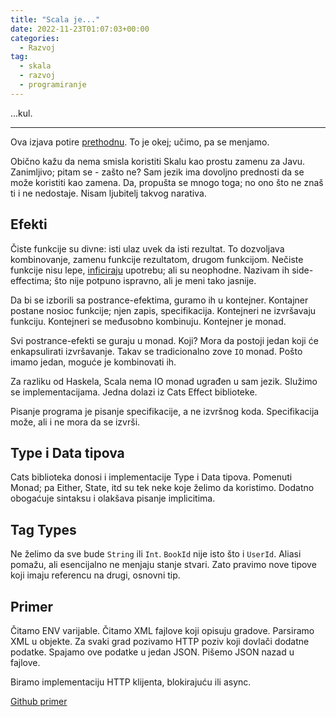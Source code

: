 ```yaml
---
title: "Scala je..."
date: 2022-11-23T01:07:03+00:00
categories:
  - Razvoj
tag:
  - skala
  - razvoj
  - programiranje
---
```


...kul.

---- 

Ova izjava potire [prethodnu](https://oblac.rs/vise-ne-biram-skalu/). To je okej; učimo, pa se menjamo.

Obično kažu da nema smisla koristiti Skalu kao prostu zamenu za Javu. Zanimljivo; pitam se - zašto ne? Sam jezik ima dovoljno prednosti da se može koristiti kao zamena. Da, propušta se mnogo toga; no ono što ne znaš ti i ne nedostaje. Nisam ljubitelj takvog narativa.

## Efekti

Čiste funkcije su divne: isti ulaz uvek da isti rezultat. To dozvoljava kombinovanje, zamenu funkcije rezultatom, drugom funkcijom. Nečiste funkcije nisu lepe, [inficiraju](https://oblac.rs/boje-koda/#boje) upotrebu; ali su neophodne. Nazivam ih side-effectima; što nije potpuno ispravno, ali je meni tako jasnije.

Da bi se izborili sa postrance-efektima, guramo ih u kontejner. Kontajner postane nosioc funkcije; njen zapis, specifikacija. Kontejneri ne izvršavaju funkciju. Kontejneri se međusobno kombinuju. Kontejner je monad.

Svi postrance-efekti se guraju u monad. Koji? Mora da postoji jedan koji će enkapsulirati izvršavanje. Takav se tradicionalno zove `IO` monad. Pošto imamo jedan, moguće je kombinovati ih.

Za razliku od Haskela, Scala nema IO monad ugrađen u sam jezik. Služimo se implementacijama. Jedna dolazi iz Cats Effect biblioteke.

Pisanje programa je pisanje specifikacije, a ne izvršnog koda. Specifikacija može, ali i ne mora da se izvrši.

## Type i Data tipova

Cats biblioteka donosi i implementacije Type i Data tipova. Pomenuti Monad; pa Either, State, itd su tek neke koje želimo da koristimo. Dodatno obogaćuje sintaksu i olakšava pisanje implicitima.

## Tag Types

Ne želimo da sve bude `String` ili `Int`. `BookId` nije isto što i `UserId`. Aliasi pomažu, ali esencijalno ne menjaju stanje stvari. Zato pravimo nove tipove koji imaju referencu na drugi, osnovni tip.


## Primer
Čitamo ENV varijable. Čitamo XML fajlove koji opisuju gradove. Parsiramo XML u objekte. Za svaki grad pozivamo HTTP poziv koji dovlači dodatne podatke. Spajamo ove podatke u jedan JSON. Pišemo JSON nazad u fajlove.

Biramo implementaciju HTTP klijenta, blokirajuću ili async.

[Github primer](https://github.com/igr/citycatz)